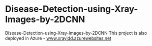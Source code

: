 # Disease-Detection-using-Xray-Images-by-2DCNN
Disease-Detection-using-Xray-Images-by-2DCNN
This project is also deployed in Azure - www.xrayidd.azurewebsites.net
